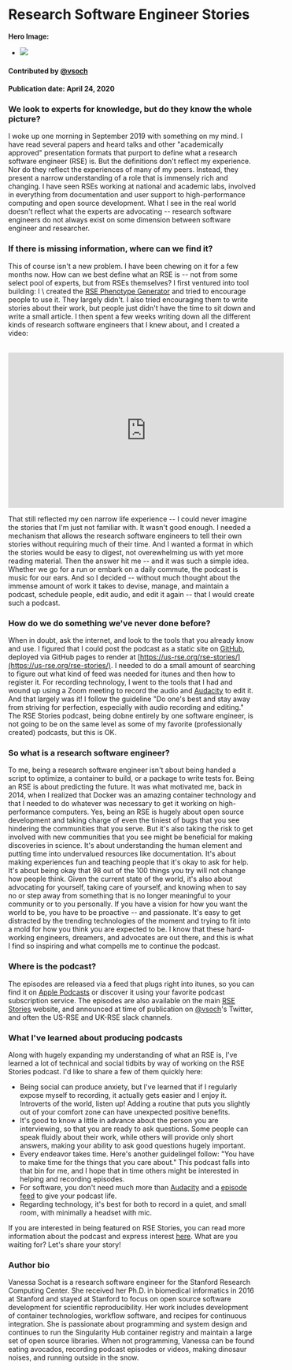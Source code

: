 # Research Software Engineer Stories

**Hero Image:**

 - <img src='https://github.com/betterscientificsoftware/images/raw/master/Blog_042320_podcast.jpg' />
 
#### Contributed by [@vsoch](https://github.com/vsoch "@vsoch on GitHub")

#### Publication date: April 24, 2020

### We look to experts for knowledge, but do they know the whole picture?

I woke up one morning in September 2019 with something on my mind. I have read several
papers and heard talks and other "academically approved" presentation formats that purport to define what
a research software engineer (RSE) is. But the definitions don't reflect my experience.
Nor do they reflect the experiences of many of my peers. Instead, they present a  narrow
understanding of a role that is immensely rich and changing. I have seen RSEs working at national and academic labs, involved in everything from documentation and user support to high-performance computing and
open source development. 
What I see in the real world
doesn't reflect what the experts are advocating -- research software engineers do not
always exist on some dimension between software engineer and researcher.

### If there is missing information, where can we find it?

This of course isn't a new problem.  I have been chewing on it for a few months now.
How can we best define what an RSE is --  not from some select pool of experts, but 
from RSEs themselves? I first ventured into tool building: I \ created the 
[RSE Phenotype Generator](https://rseng.github.io/rse-phenotype/) and tried to
encourage people to use it. They largely didn't. I also tried encouraging them to write
stories about their work, but people just didn't have the time to sit down and write a small article.
I then spent a few weeks writing down all the different kinds of research software
engineers that I knew about, and I created a video:

<br>

<iframe width="560" height="315" src="https://www.youtube.com/embed/trAfA9VWLTQ" frameborder="0" allow="accelerometer; autoplay; encrypted-media; gyroscope; picture-in-picture" allowfullscreen></iframe>

<br>

That still reflected my oen narrow life experience -- I could never imagine the stories
that I'm just not familiar with. It wasn't good enough. 
I needed a mechanism that allows the research software engineers to tell their own stories without 
requiring much of their time. And I wanted a format in which the stories would be easy to digest, not overewhelming
us with yet more reading material. Then the answer hit me -- and it was such a simple idea. 
Whether we go for a run
or embark on a daily commute, the podcast is  music
for our ears. And so I decided -- without much thought about
the immense amount of work it takes to devise, manage, and maintain a podcast, 
schedule people, edit audio, and edit it again -- that I would create such a podcast.

### How do we do something we've never done before?

When in doubt, ask the internet, and look to the tools that you already know and use.
I figured that I could post the podcast as a static site on [GitHub](https://github.com/usrse/rse-stories), 
deployed via GitHub pages to render at [https://us-rse.org/rse-stories/](https://us-rse.org/rse-stories/).
I needed to do a small amount of searching to figure out what kind of feed was needed for itunes
and then how to register it. For recording technology, I went to the tools that I had
and wound up using a Zoom meeting to record the audio and  [Audacity](https://www.audacityteam.org/) to edit it.
And that largely was it! I follow the guideline "Do one's best and stay away from striving
for perfection, especially with audio recording and editing." The RSE Stories podcast,
being dobne entirely  by one software engineer, is not going to be on the same
level as some of my favorite (professionally created) podcasts, but this is OK. 

### So what is a research software engineer?

To me, being a research software engineer 
isn't about being handed a script to optimize, a container to build, or a package to write tests for. Being an RSE is about
predicting the future. It was what motivated me, back in 2014, when I realized that Docker was an amazing container technology and that I needed
to do whatever was necessary to get it working on high-performance computers. Yes, being an RSE is hugely about open source development
and taking charge of even the tiniest of bugs that you see hindering the communities that you serve.
But it's also  taking the risk to get involved with new communities that you see might be beneficial for making discoveries in science. 
It's about understanding the human element and putting time into undervalued resources like documentation. It's about making
experiences fun and teaching people that it's okay to ask for help. It's about being okay that 98 out of the 100 things you
try will not change how people think. Given the current state of the world, it's also about advocating for yourself,
taking care of yourself, and knowing when to say no or step away from something that is no longer meaningful to your
community or to you personally. If you have a vision for how you want the world to be, you have to be proactive -- and passionate. 
It's easy to get distracted by the trending technologies of the moment and trying to fit into a mold for how
you think you are expected to be. I know that these hard-working engineers, dreamers, and advocates are out 
there, and this is what I find so inspiring and what compells me to continue the podcast.

### Where is the podcast?

The episodes are released via a feed that plugs right into itunes, so you can
find it on [Apple Podcasts](https://podcasts.apple.com/us/podcast/rse-stories/id1481504497)
or discover it using your favorite podcast subscription service. The episodes are also
available on the main [RSE Stories](https://us-rse.org/rse-stories/) website,
and announced at time of publication on [@vsoch](https://twitter.com/vsoch/)'s Twitter,
and often the US-RSE and UK-RSE slack channels.

### What I've learned about producing podcasts

Along with hugely expanding my understanding of what an RSE is, I've learned a lot of
technical and social tidbits by way of working on the RSE Stories podcast. I'd like
to share a few of them quickly here:

 - Being social can produce anxiety, but I've learned that if I regularly expose myself to recording, it actually gets easier and I enjoy it. Introverts of the world, listen up! Adding a routine that puts you slightly out of your comfort zone can have unexpected positive benefits.
 - It's good to know a little in advance about the person you are interviewing, so that you are ready to ask questions. Some people can speak fluidly about their work, while others will provide only short answers, making your ability to ask good questions hugely important.
 - Every endeavor takes time. Here's another guidelingeI follow: "You have to make time for the things that you care about." This podcast falls into that bin for me, and I hope that in time others might be interested in helping and recording episodes.
 - For software, you don't need much more than [Audacity](https://www.audacityteam.org/) and a [episode feed](https://github.com/USRSE/rse-stories/blob/master/pages/episodes.rss) to give your podcast life.  
 - Regarding technology, it's best for both to record in a quiet, and small room, with minimally a headset with mic.

If you are interested in being featured on RSE Stories, you can read more information about
the podcast and express interest [here](https://us-rse.org/rse-stories/about/). What are you waiting for?
Let's share your story!


### Author bio

Vanessa Sochat is a research software engineer for the Stanford Research Computing Center. She received her Ph.D. in biomedical informatics in 2016 at Stanford and stayed at Stanford to focus on open source software development for scientific reproducibility. Her work includes development of container technologies, workflow software, and recipes for continuous integration. She is passionate about programming and system design and continues to run the Singularity Hub container registry and maintain a large set of open source libraries. When not programming, Vanessa can be found eating avocados, recording podcast episodes or  videos, making dinosaur noises, and running outside in the snow.


<!---
Publish: Preview
Categories: Collaboration, Planning
Topics: Projects and Organizations, Software Engineering
Tags: bssw-blog-article
Level: 2
Prerequisites: default
Aggregate: none
--->
